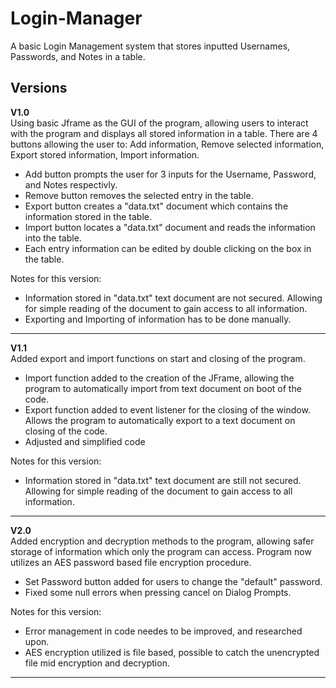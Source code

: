 # Login-Manager
A basic Login Management system that stores inputted Usernames, Passwords, and Notes in a table.
## Versions
**V1.0** <br />
Using basic Jframe as the GUI of the program, allowing users to interact with the program and displays all stored information in a table. There are 4 buttons allowing the user to: Add information, Remove selected information, Export stored information, Import information. <br />
 - Add button prompts the user for 3 inputs for the Username, Password, and Notes respectivly. <br />
 - Remove button removes the selected entry in the table. <br />
 - Export button creates a "data.txt" document which contains the information stored in the table. <br />
 - Import button locates a "data.txt" document and reads the information into the table. <br />
 - Each entry information can be edited by double clicking on the box in the table. <br />

Notes for this version: 

 - Information stored in "data.txt" text document are not secured. Allowing for simple reading of the document to gain access to all information.
 - Exporting and Importing of information has to be done manually.

-----

**V1.1** <br />
Added export and import functions on start and closing of the program. <br />
 - Import function added to the creation of the JFrame, allowing the program to automatically import from text document on boot of the code.
 - Export function added to event listener for the closing of the window. Allows the program to automatically export to a text document on closing of the code.
 - Adjusted and simplified code

Notes for this version: 

 - Information stored in "data.txt" text document are still not secured. Allowing for simple reading of the document to gain access to all information.

-----

**V2.0** <br />
Added encryption and decryption methods to the program, allowing safer storage of information which only the program can access. Program now utilizes an AES password based file encryption procedure.
 - Set Password button added for users to change the "default" password.
 - Fixed some null errors when pressing cancel on Dialog Prompts.

Notes for this version:
 - Error management in code needes to be improved, and researched upon.
 - AES encryption utilized is file based, possible to catch the unencrypted file mid encryption and decryption.

-----
